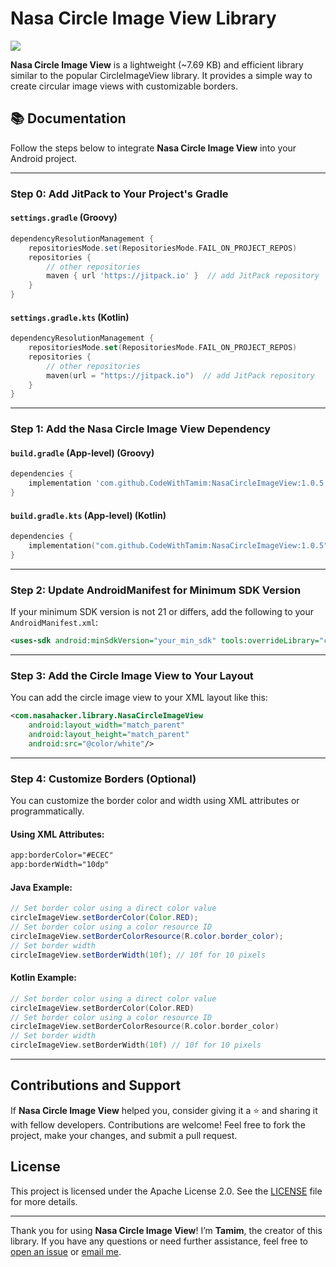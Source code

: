 
# Nasa Circle Image View Library
[![](https://jitpack.io/v/CodeWithTamim/NasaCircleImageView.svg)](https://jitpack.io/#CodeWithTamim/NasaCircleImageView)

**Nasa Circle Image View** is a lightweight (~7.69 KB) and efficient library similar to the popular CircleImageView library. It provides a simple way to create circular image views with customizable borders.

## 📚 Documentation

Follow the steps below to integrate **Nasa Circle Image View** into your Android project.

---

### Step 0: Add JitPack to Your Project's Gradle

#### `settings.gradle` (Groovy)
```groovy
dependencyResolutionManagement {
    repositoriesMode.set(RepositoriesMode.FAIL_ON_PROJECT_REPOS)
    repositories {
        // other repositories
        maven { url 'https://jitpack.io' }  // add JitPack repository
    }
}
```

#### `settings.gradle.kts` (Kotlin)
```kotlin
dependencyResolutionManagement {
    repositoriesMode.set(RepositoriesMode.FAIL_ON_PROJECT_REPOS)
    repositories {
        // other repositories
        maven(url = "https://jitpack.io")  // add JitPack repository
    }
}
```

---

### Step 1: Add the Nasa Circle Image View Dependency

#### `build.gradle` (App-level) (Groovy)
```groovy
dependencies {
    implementation 'com.github.CodeWithTamim:NasaCircleImageView:1.0.5'
}
```

#### `build.gradle.kts` (App-level) (Kotlin)
```kotlin
dependencies {
    implementation("com.github.CodeWithTamim:NasaCircleImageView:1.0.5")
}
```

---

### Step 2: Update AndroidManifest for Minimum SDK Version

If your minimum SDK version is not 21 or differs, add the following to your `AndroidManifest.xml`:

```xml
<uses-sdk android:minSdkVersion="your_min_sdk" tools:overrideLibrary="com.nasahacker.downloader" />
```

---

### Step 3: Add the Circle Image View to Your Layout

You can add the circle image view to your XML layout like this:

```xml
<com.nasahacker.library.NasaCircleImageView
    android:layout_width="match_parent"
    android:layout_height="match_parent"
    android:src="@color/white"/>
```

---

### Step 4: Customize Borders (Optional)

You can customize the border color and width using XML attributes or programmatically.

#### Using XML Attributes:
```xml
app:borderColor="#ECEC" 
app:borderWidth="10dp"
```

#### Java Example:
```java
// Set border color using a direct color value
circleImageView.setBorderColor(Color.RED);
// Set border color using a color resource ID
circleImageView.setBorderColorResource(R.color.border_color);
// Set border width
circleImageView.setBorderWidth(10f); // 10f for 10 pixels
```

#### Kotlin Example:
```kotlin
// Set border color using a direct color value
circleImageView.setBorderColor(Color.RED)
// Set border color using a color resource ID
circleImageView.setBorderColorResource(R.color.border_color)
// Set border width
circleImageView.setBorderWidth(10f) // 10f for 10 pixels
```

---

## Contributions and Support

If **Nasa Circle Image View** helped you, consider giving it a ⭐️ and sharing it with fellow developers. Contributions are welcome! Feel free to fork the project, make your changes, and submit a pull request.

## License

This project is licensed under the Apache License 2.0. See the [LICENSE](LICENSE) file for more details.

---

Thank you for using **Nasa Circle Image View**! I’m **Tamim**, the creator of this library. If you have any questions or need further assistance, feel free to [open an issue](https://github.com/CodeWithTamim/NasaCircleImageView/issues) or [email me](mailto:tamimh.dev@gmail.com).
